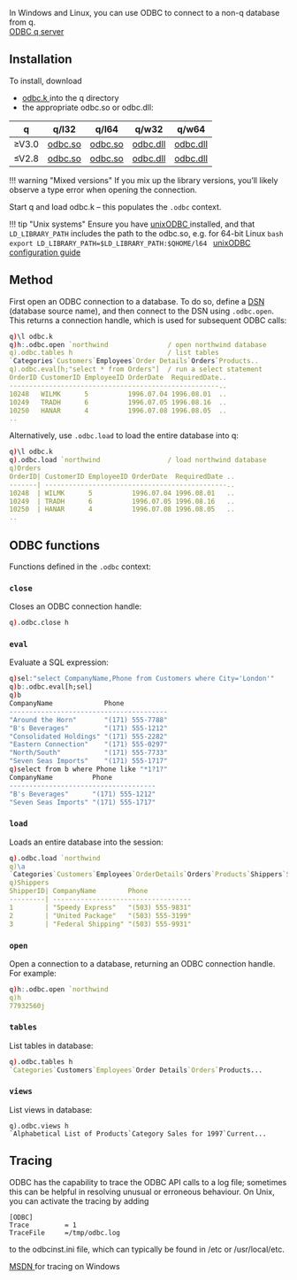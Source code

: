In Windows and Linux, you can use ODBC to connect to a non-q database from q.  
<i class="fa fa-hand-o-right"></i> [ODBC q server](odbc-qserver)


## Installation

To install, download

- [odbc.k <i class="fa fa-download"></i>](https://github.com/KxSystems/code.archive/blob/master/kx/kdb%2B/c/odbc.k) into the q directory
- the appropriate odbc.so or odbc.dll:

| q        | q/l32 | q/l64 | q/w32 | q/w64 |
|----------|-------|-------|-------|-------|
| &ge;V3.0 | [odbc.so <i class="fa fa-download"></i>](https://github.com/KxSystems/code.archive/blob/master/kx/kdb%2B/l32/odbc.so) | [odbc.so <i class="fa fa-download"></i>](https://github.com/KxSystems/code.archive/blob/master/kx/kdb%2B/l64/odbc.so) |  [odbc.dll <i class="fa fa-download"></i>](https://github.com/KxSystems/code.archive/blob/master/kx/kdb%2B/w32/odbc.dll) | [odbc.dll <i class="fa fa-download"></i>](https://github.com/KxSystems/code.archive/blob/master/kx/kdb%2B/w64/odbc.dll) |
| &le;V2.8 | [odbc.so <i class="fa fa-download"></i>](https://github.com/KxSystems/code.archive/blob/0f239d00fa89254e9447949a6272e1df13ffafd6/kx/kdb%2B/l32/odbc.so) | [odbc.so <i class="fa fa-download"></i>](https://github.com/KxSystems/code.archive/blob/0f239d00fa89254e9447949a6272e1df13ffafd6/kx/kdb%2B/l64/odbc.so) | [odbc.dll <i class="fa fa-download"></i>](https://github.com/KxSystems/code.archive/blob/0f239d00fa89254e9447949a6272e1df13ffafd6/kx/kdb%2B/w32/odbc.dll) | [odbc.dll <i class="fa fa-download"></i>](https://github.com/KxSystems/code.archive/blob/0f239d00fa89254e9447949a6272e1df13ffafd6/kx/kdb%2B/w64/odbc.dll) |

!!! warning "Mixed versions"
    If you mix up the library versions, you’ll likely observe a type error when opening the connection.

Start q and load odbc.k – this populates the `.odbc` context.

!!! tip "Unix systems"
    Ensure you have <a target="_blank" href="http://www.unixodbc.com">unixODBC <i class="fa fa-external-link"></i></a> installed, 
    and that `LD_LIBRARY_PATH` includes the path to the odbc.so, e.g. for 64-bit Linux
    ```bash
    export LD_LIBRARY_PATH=$LD_LIBRARY_PATH:$QHOME/l64
    ```
    <i class="fa fa-hand-o-right"></i> <a target="_blank" href="http://www.easysoft.com/developer/interfaces/odbc/linux.html">unixODBC configuration guide</a> 

## Method

First open an ODBC connection to a database. 
To do so, define a <a target="_blank" href="http://en.wikipedia.org/wiki/Database_Source_Name">DSN <i class="fa 
fa-external-link"></i></a> (database source name), and then connect to the DSN using `.odbc.open`. 
This returns a connection handle, which is used for subsequent ODBC calls:
```q
q)\l odbc.k
q)h:.odbc.open `northwind               / open northwind database
q).odbc.tables h                        / list tables
`Categories`Customers`Employees`Order Details`Orders`Products..
q).odbc.eval[h;"select * from Orders"]  / run a select statement
OrderID CustomerID EmployeeID OrderDate  RequiredDate..
-----------------------------------------------------..
10248   WILMK      5          1996.07.04 1996.08.01  ..
10249   TRADH      6          1996.07.05 1996.08.16  ..
10250   HANAR      4          1996.07.08 1996.08.05  ..
..
```
Alternatively, use `.odbc.load` to load the entire database into q:
```q
q)\l odbc.k
q).odbc.load `northwind                 / load northwind database
q)Orders
OrderID| CustomerID EmployeeID OrderDate  RequiredDate ..
-------| ----------------------------------------------..
10248  | WILMK      5          1996.07.04 1996.08.01   ..
10249  | TRADH      6          1996.07.05 1996.08.16   ..
10250  | HANAR      4          1996.07.08 1996.08.05   ..
..
```


## ODBC functions

<!-- WTF?
```
#!comment
[#fkey fkey], [#fkeys fkeys], [#keys keys], [[#skey skey], [#xfkey xfkey]
```
-->
Functions defined in the `.odbc` context:


### `close`

Closes an ODBC connection handle:
```q
q).odbc.close h
```


### `eval`

Evaluate a SQL expression:
```q
q)sel:"select CompanyName,Phone from Customers where City='London'"
q)b:.odbc.eval[h;sel]
q)b
CompanyName             Phone
----------------------------------------
"Around the Horn"       "(171) 555-7788"
"B's Beverages"         "(171) 555-1212"
"Consolidated Holdings" "(171) 555-2282"
"Eastern Connection"    "(171) 555-0297"
"North/South"           "(171) 555-7733"
"Seven Seas Imports"    "(171) 555-1717"
q)select from b where Phone like "*1?1?"
CompanyName          Phone
-------------------------------------
"B's Beverages"      "(171) 555-1212"
"Seven Seas Imports" "(171) 555-1717"
```


### `load`

Loads an entire database into the session:
```q
q).odbc.load `northwind
q)\a
`Categories`Customers`Employees`OrderDetails`Orders`Products`Shippers`Supplie..
q)Shippers
ShipperID| CompanyName        Phone
---------| -----------------------------------
1        | "Speedy Express"   "(503) 555-9831"
2        | "United Package"   "(503) 555-3199"
3        | "Federal Shipping" "(503) 555-9931"
```


### `open`

Open a connection to a database, returning an ODBC connection handle. For example:
```q
q)h:.odbc.open `northwind
q)h
77932560j
```


### `tables`

List tables in database:
```q
q).odbc.tables h
`Categories`Customers`Employees`Order Details`Orders`Products...
```


### `views`

List views in database:
```
q).odbc.views h
`Alphabetical List of Products`Category Sales for 1997`Current...
```


## Tracing

ODBC has the capability to trace the ODBC API calls to a log file; 
sometimes this can be helpful in resolving unusual or erroneous behaviour. 
On Unix, you can activate the tracing by adding
```
[ODBC]
Trace         = 1
TraceFile     =/tmp/odbc.log
```
to the odbcinst.ini file, which can typically be found in /etc or /usr/local/etc.

<i class="fa fa-hand-o-right"></i> <a target="_blank" href="http://msdn.microsoft.com/en-us/library/windows/desktop/ms711034(v=vs.85).aspx">MSDN <i class="fa fa-external-link"></i></a> 
for tracing on Windows
